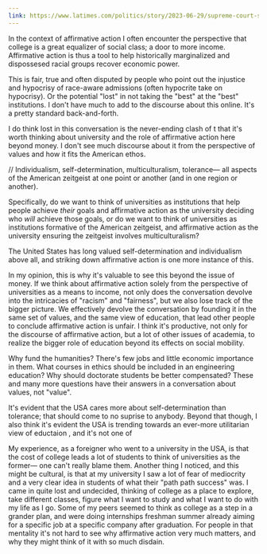 ```yaml
---
link: https://www.latimes.com/politics/story/2023-06-29/supreme-court-strikes-down-affirmative-action-in-college-admissions
---
```


In the context of affirmative action I often encounter the perspective that college is a great equalizer of social class; a door to more income. Affirmative action is thus a tool to help historically marginalized and dispossesed racial groups recover economic power.

This is fair, true and often disputed by people who point out the injustice and hypocrisy of race-aware admissions (often hypocrite take on hypocrisy). Or the potential "lost" in not taking the "best" at the "best" institutions. I don't have much to add to the discourse about this online. It's a pretty standard back-and-forth.

I do think lost in this conversation is the never-ending clash of t that it's worth thinking about university and the role of affirmative action here beyond money. I don't see much discourse about it from the perspective of values and how it fits the American ethos.

// Individualism, self-determination, multiculturalism, tolerance— all aspects of the American zeitgeist at one point or another (and in one region or another).

Specifically, do we want to think of universities as institutions that help people achieve _their_ goals and affirmative action as the university deciding who _will_ achieve those goals, or do we want to think of universities as institutions formative of the American zeitgeist, and affirmative action as the university ensuring the zeitgeist involves multiculturalism?

The United States has long valued self-determination and individualism above all, and striking down affirmative action is one more instance of this.

In my opinion, this is why it's valuable to see this beyond the issue of money. If we think about affirmative action solely from the perspective of universities as a means to income, not only does the conversation devolve into the intricacies of "racism" and "fairness", but we also lose track of the bigger picture. We effectively devolve the conversation by founding it in the same set of values, and the same view of education, that lead other people to conclude affirmative action is unfair. I think it's productive, not only for the discourse of affirmative action, but a lot of other issues of academia, to realize the bigger role of education beyond its effects on social mobility.

Why fund the humanities? There's few jobs and little economic importance in them. What courses in ethics should be included in an engineering education? Why should doctorate students be better compensated? These and many more questions have their answers in a conversation about values, not "value".

It's evident that the USA cares more about self-determination than tolerance; that should come to no suprise to anybody. Beyond that though, I also think it's evident the USA is trending towards an ever-more utilitarian view of eductaion , and it's not one of

My experience, as a foreigner who went to a university in the USA, is that the cost of college leads a lot of students to think of universities as the former— one can't really blame them. Another thing I noticed, and this might be cultural, is that at my university I saw a lot of fear of mediocrity and a very clear idea in students of what their "path path success" was. I came in quite lost and undecided, thinking of college as a place to explore, take different classes, figure what I want to study and what I want to do with my life as I go. Some of my peers seemed to think as college as a step in a grander plan, and were doing internships freshman summer already aiming for a specific job at a specific company after graduation.
For people in that mentality it's not hard to see why affirmative action very much matters, and why they might think of it with so much disdain.
